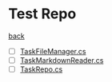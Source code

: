 # Test Repo
[back](../Planum.md)

- [ ] [TaskFileManager.cs](./TaskFileManager_Test.cs)
- [ ] [TaskMarkdownReader.cs](./TaskMarkdownReader_Test.cs)
- [ ] [TaskRepo.cs](./TaskRepo_Test.cs)
